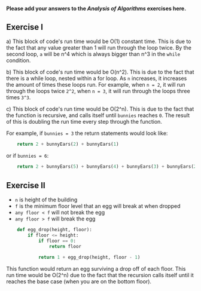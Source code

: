 #### Please add your answers to the ***Analysis of  Algorithms*** exercises here.

## Exercise I

a) This block of code's run time would be O(1) constant time. This is due to the fact that any value greater than 1 will run through the loop twice. By the second loop, `a` will be n^4 which is always bigger than n^3 in the `while` condition. 


b) This block of code's run time would be O(n^2). This is due to the fact that there is a while loop, nested within a for loop. As `n` increases, it increases the amount of times these loops run. For example, when `n = 2`, it will run through the loops twice `2^2`, when `n = 3`, it will run through the loops three times `3^3`.


c) This block of code's run time would be O(2^n). This is due to the fact that the function is recursive, and calls itself until `bunnies` reaches `0`. The result of this is doubling the run time every step through the function. 

For example, if `bunnies = 3` the return statements would look like:
```python
    return 2 + bunnyEars(2) + bunnyEars(1)
```

or if `bunnies = 6`:
```python
    return 2 + bunnyEars(5) + bunnyEars(4) + bunnyEars(3) + bunnyEars(2) + bunnyEars(1)
```

## Exercise II

- `n` is height of the building
- `f` is the minimum floor level that an egg will break at when dropped
- `any floor < f` will not break the egg
- `any floor > f` will break the egg

```python
    def egg_drop(height, floor):
        if floor <= height:
            if floor == 0:
                return floor
            
            return 1 + egg_drop(height, floor - 1)
```

This function would return an egg surviving a drop off of each floor. This run time would be O(2^n) due to the fact that the recursion calls itself until it reaches the base case (when you are on the bottom floor).


